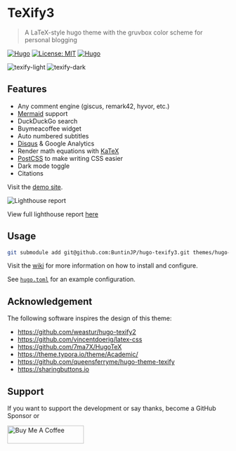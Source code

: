 # TeXify3

> A LaTeX-style hugo theme with the gruvbox color scheme for personal blogging

[![Hugo](https://img.shields.io/badge/hugo-0.115.1-blue.svg)](https://gohugo.io)
[![License: MIT](https://img.shields.io/badge/License-MIT-blue.svg)](LICENSE)
[![Hugo](https://github.com/BuntinJP/hugo-texify3/actions/workflows/hugo.yml/badge.svg)](https://github.com/BuntinJP/hugo-texify3/actions/workflows/hugo.yml)

![texify-light](https://github.com/BuntinJP/hugo-texify3/assets/73108749/8b006060-939f-4f11-b597-8ff1861fce90)
![texify-dark](https://github.com/BuntinJP/hugo-texify3/assets/73108749/77d34466-037c-4402-94e3-019d5b2122e5)

## Features

- Any comment engine (giscus, remark42, hyvor, etc.)
- [Mermaid](https://mermaid.js.org) support
- DuckDuckGo search
- Buymeacoffee widget
- Auto numbered subtitles
- [Disqus](https://disqus.com/) & Google Analytics
- Render math equations with [KaTeX](https://katex.org/)
- [PostCSS](https://postcss.org/) to make writing CSS easier
- Dark mode toggle
- Citations

Visit the [demo site](https://michaelneuper.github.io/hugo-texify3/).


![Lighthouse report](https://github.com/BuntinJP/hugo-texify3/assets/73108749/2bd66f9d-0c28-4ea5-acbc-d53e9078a2cd)

View full lighthouse report [here](https://pagespeed.web.dev/analysis/https-michaelneuper-github-io-hugo-texify3/c740roolxm?form_factor=desktop)

## Usage

```bash
git submodule add git@github.com:BuntinJP/hugo-texify3.git themes/hugo-texify3
```

Visit the [wiki](https://github.com/BuntinJP/hugo-texify3/wiki) for more information on how to install and configure.

See [`hugo.toml`](https://github.com/weastur/hugo-texify2/blob/master/hugo.toml)
for an example configuration.

## Acknowledgement

The following software inspires the design of this theme:

- <https://github.com/weastur/hugo-texify2>
- <https://github.com/vincentdoerig/latex-css>
- <https://github.com/7ma7X/HugoTeX>
- <https://theme.typora.io/theme/Academic/>
- <https://github.com/queensferryme/hugo-theme-texify>
- <https://sharingbuttons.io>

## Support

If you want to support the development or say thanks, become a GitHub Sponsor or

<a href="https://www.buymeacoffee.com/michaelneuper" target="_blank">
<img src="https://cdn.buymeacoffee.com/buttons/default-orange.png"
    alt="Buy Me A Coffee"
    height="41"
    width="174">
</a>
